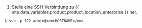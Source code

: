 1. Stelle eine SSH-Verbindung zu {{ site.data.variables.product.product_location_enterprise }} her.
```shell
$ ssh -p 122 admin@<em>HOSTNAME</em>
```
